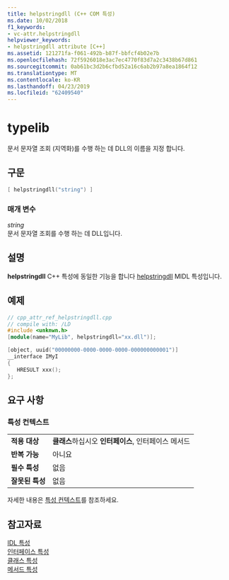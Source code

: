 ```yaml
---
title: helpstringdll (C++ COM 특성)
ms.date: 10/02/2018
f1_keywords:
- vc-attr.helpstringdll
helpviewer_keywords:
- helpstringdll attribute [C++]
ms.assetid: 121271fa-f061-492b-b87f-bbfcf4b02e7b
ms.openlocfilehash: 72f5926018e3ac7ec4770f83d7a2c3438b67d861
ms.sourcegitcommit: 0ab61bc3d2b6cfbd52a16c6ab2b97a8ea1864f12
ms.translationtype: MT
ms.contentlocale: ko-KR
ms.lasthandoff: 04/23/2019
ms.locfileid: "62409540"
---
```

# <a name="helpstringdll"></a>typelib

문서 문자열 조회 (지역화)를 수행 하는 데 DLL의 이름을 지정 합니다.

## <a name="syntax"></a>구문

```cpp
[ helpstringdll("string") ]
```

### <a name="parameters"></a>매개 변수

*string*<br/>
문서 문자열 조회를 수행 하는 데 DLL입니다.

## <a name="remarks"></a>설명

**helpstringdll** C++ 특성에 동일한 기능을 합니다 [helpstringdll](/windows/desktop/Midl/helpstringdll) MIDL 특성입니다.

## <a name="example"></a>예제

```cpp
// cpp_attr_ref_helpstringdll.cpp
// compile with: /LD
#include <unknwn.h>
[module(name="MyLib", helpstringdll="xx.dll")];

[object, uuid("00000000-0000-0000-0000-000000000001")]
__interface IMyI
{
   HRESULT xxx();
};
```

## <a name="requirements"></a>요구 사항

### <a name="attribute-context"></a>특성 컨텍스트

|||
|-|-|
|**적용 대상**|**클래스**하십시오 **인터페이스**, 인터페이스 메서드|
|**반복 가능**|아니요|
|**필수 특성**|없음|
|**잘못된 특성**|없음|

자세한 내용은 [특성 컨텍스트](cpp-attributes-com-net.md#contexts)를 참조하세요.

## <a name="see-also"></a>참고자료

[IDL 특성](idl-attributes.md)<br/>
[인터페이스 특성](interface-attributes.md)<br/>
[클래스 특성](class-attributes.md)<br/>
[메서드 특성](method-attributes.md)
